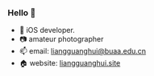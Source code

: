 ### Hello 👋

<!--
**Lguanghui/Lguanghui** is a ✨ _special_ ✨ repository because its `README.md` (this file) appears on your GitHub profile.
-->

- 🍎 iOS developer.
- 📷 amateur photographer
- 📫 email: liangguanghui@buaa.edu.cn
- 🏠 website: [liangguanghui.site](https://liangguanghui.site)
